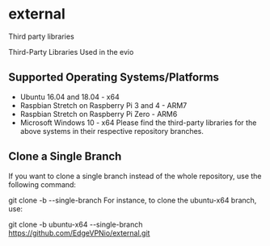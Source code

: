 # external
Third party libraries


Third-Party Libraries Used in the evio

## Supported Operating Systems/Platforms
* Ubuntu 16.04 and 18.04 - x64
* Raspbian Stretch on Raspberry Pi 3 and 4 - ARM7
* Raspbian Stretch on Raspberry Pi Zero - ARM6
* Microsoft Windows 10 - x64
Please find the third-party libraries for the above systems in their respective repository branches.

## Clone a Single Branch
If you want to clone a single branch instead of the whole repository, use the following command:

git clone -b <branch> --single-branch <url>
For instance, to clone the ubuntu-x64 branch, use:

git clone -b ubuntu-x64 --single-branch https://github.com/EdgeVPNio/external.git
